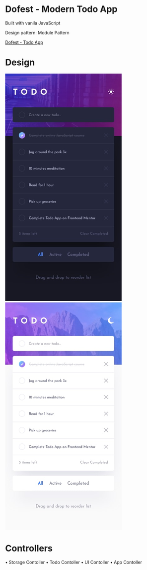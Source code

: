 # Dofest - Modern Todo App

Built with vanila JavaScript

Design pattern: Module Pattern

[Dofest  - Todo App](www.timokonkwo.com/dofest)


# Design
![Mobile view - dark](./design/mobile-design-dark.jpg)
![Mobile view - light](./design/mobile-design-light.jpg)


# Controllers
• Storage Contoller
• Todo Contoller
• UI Contoller
• App Contoller

